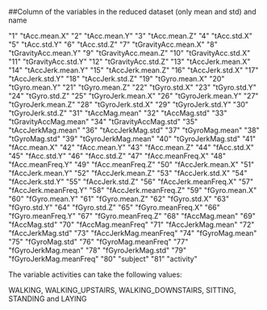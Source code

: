 ##Column of the variables in the reduced dataset (only mean and std) and name

"1" "tAcc.mean.X"
"2" "tAcc.mean.Y"
"3" "tAcc.mean.Z"
"4" "tAcc.std.X"
"5" "tAcc.std.Y"
"6" "tAcc.std.Z"
"7" "tGravityAcc.mean.X"
"8" "tGravityAcc.mean.Y"
"9" "tGravityAcc.mean.Z"
"10" "tGravityAcc.std.X"
"11" "tGravityAcc.std.Y"
"12" "tGravityAcc.std.Z"
"13" "tAccJerk.mean.X"
"14" "tAccJerk.mean.Y"
"15" "tAccJerk.mean.Z"
"16" "tAccJerk.std.X"
"17" "tAccJerk.std.Y"
"18" "tAccJerk.std.Z"
"19" "tGyro.mean.X"
"20" "tGyro.mean.Y"
"21" "tGyro.mean.Z"
"22" "tGyro.std.X"
"23" "tGyro.std.Y"
"24" "tGyro.std.Z"
"25" "tGyroJerk.mean.X"
"26" "tGyroJerk.mean.Y"
"27" "tGyroJerk.mean.Z"
"28" "tGyroJerk.std.X"
"29" "tGyroJerk.std.Y"
"30" "tGyroJerk.std.Z"
"31" "tAccMag.mean"
"32" "tAccMag.std"
"33" "tGravityAccMag.mean"
"34" "tGravityAccMag.std"
"35" "tAccJerkMag.mean"
"36" "tAccJerkMag.std"
"37" "tGyroMag.mean"
"38" "tGyroMag.std"
"39" "tGyroJerkMag.mean"
"40" "tGyroJerkMag.std"
"41" "fAcc.mean.X"
"42" "fAcc.mean.Y"
"43" "fAcc.mean.Z"
"44" "fAcc.std.X"
"45" "fAcc.std.Y"
"46" "fAcc.std.Z"
"47" "fAcc.meanFreq.X"
"48" "fAcc.meanFreq.Y"
"49" "fAcc.meanFreq.Z"
"50" "fAccJerk.mean.X"
"51" "fAccJerk.mean.Y"
"52" "fAccJerk.mean.Z"
"53" "fAccJerk.std.X"
"54" "fAccJerk.std.Y"
"55" "fAccJerk.std.Z"
"56" "fAccJerk.meanFreq.X"
"57" "fAccJerk.meanFreq.Y"
"58" "fAccJerk.meanFreq.Z"
"59" "fGyro.mean.X"
"60" "fGyro.mean.Y"
"61" "fGyro.mean.Z"
"62" "fGyro.std.X"
"63" "fGyro.std.Y"
"64" "fGyro.std.Z"
"65" "fGyro.meanFreq.X"
"66" "fGyro.meanFreq.Y"
"67" "fGyro.meanFreq.Z"
"68" "fAccMag.mean"
"69" "fAccMag.std"
"70" "fAccMag.meanFreq"
"71" "fAccJerkMag.mean"
"72" "fAccJerkMag.std"
"73" "fAccJerkMag.meanFreq"
"74" "fGyroMag.mean"
"75" "fGyroMag.std"
"76" "fGyroMag.meanFreq"
"77" "fGyroJerkMag.mean"
"78" "fGyroJerkMag.std"
"79" "fGyroJerkMag.meanFreq"
"80" "subject"
"81" "activity"

The variable activities can take the following values: 

WALKING, WALKING_UPSTAIRS, WALKING_DOWNSTAIRS, SITTING, STANDING and LAYING

